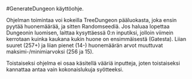 #GenerateDungeon käyttöohje.

Ohjelman toimintaa voi kokeilla TreeDungeon pääluokasta, joka ensin pyytää huonemäärää, ja sitten Randomseediä.
Jos haluaa lopettaa Dungeonin luomisen, laittaa kysyttäessä 0:n inputiksi, jolloin viimein kerrotaan kuinka kaukana kukin huone on ensimmäisestä (Gatesta). 
Liian suuret (257+) ja liian pienet (14-) huonemäärän arvot muuttuvat maksimi-/minimiarvoksi (256 ja 15).

Toistaiseksi ohjelma ei osaa käsitellä vääriä inputteja, joten toistaiseksi kannattaa antaa vain kokonaislukuja syötteeksi.
